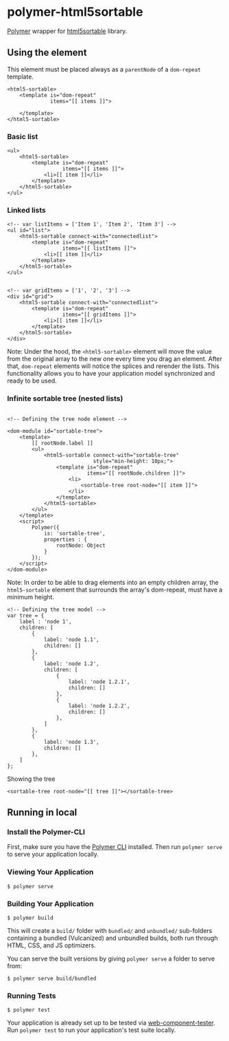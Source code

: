 # polymer-html5sortable

[Polymer](https://www.polymer-project.org/) wrapper for [html5sortable](https://github.com/lukasoppermann/html5sortable) library.

## Using the element

This element must be placed always as a `parentNode` of a `dom-repeat` template.
```
<html5-sortable>
    <template is="dom-repeat"
              items="[[ items ]]">
        
    </template>
</html5-sortable>
```


### Basic list

```
<ul>  
    <html5-sortable>
        <template is="dom-repeat"
                  items="[[ items ]]">
            <li>[[ item ]]</li>        
        </template>
    </html5-sortable>
</ul>
```

### Linked lists

```
<!-- var listItems = ['Item 1', 'Item 2', 'Item 3'] -->
<ul id="list">  
    <html5-sortable connect-with="connectedlist">
        <template is="dom-repeat"
                  items="[[ listItems ]]">
            <li>[[ item ]]</li>        
        </template>
    </html5-sortable>
</ul>


<!-- var gridItems = ['1', '2', '3'] -->
<div id="grid">
    <html5-sortable connect-with="connectedlist">
        <template is="dom-repeat" 
                  items="[[ gridItems ]]">
            <li>[[ item ]]</li>
        </template>
    </html5-sortable>
</div>
```

Note: Under the hood, the `<html5-sortable>` element will move the value from the original 
array to the new one every time you drag an element. After that, `dom-repeat` elements will
notice the splices and rerender the lists. This functionality allows you to have your application 
model synchronized and ready to be used. 

### Infinite sortable tree (nested lists)


```

<!-- Defining the tree node element -->

<dom-module id="sortable-tree">
    <template>
        [[ rootNode.label ]]
        <ul>
            <html5-sortable connect-with="sortable-tree" 
                            style="min-height: 10px;">
                <template is="dom-repeat"
                          items="[[ rootNode.children ]]">
                    <li>
                        <sortable-tree root-node="[[ item ]]">
                    </li>
                </template>
            </html5-sortable>
        </ul>
    </template>
    <script>
        Polymer({
            is: 'sortable-tree',
            properties : {
                rootNode: Object
            }
        });
    </script>
</dom-module>
```
Note: In order to be able to drag elements into an empty children array, 
the `html5-sortable` element that surrounds the array's dom-repeat, 
must have a minimum height.

```
<!-- Defining the tree model -->
var tree = {
    label : 'node 1',
    children: [
        {
            label: 'node 1.1',
            children: []
        },
        {
            label: 'node 1.2',
            children: [
                {
                    label: 'node 1.2.1',
                    children: []
                },
                {
                    label: 'node 1.2.2',
                    children: []
                },
            ]
        },
        {
            label: 'node 1.3',
            children: []
        },
    ]
};
```

Showing the tree

```
<sortable-tree root-node="[[ tree ]]"></sortable-tree>

```

## Running in local

### Install the Polymer-CLI

First, make sure you have the [Polymer CLI](https://www.npmjs.com/package/polymer-cli) installed. Then run `polymer serve` to serve your application locally.

### Viewing Your Application

```
$ polymer serve
```

### Building Your Application

```
$ polymer build
```

This will create a `build/` folder with `bundled/` and `unbundled/` sub-folders
containing a bundled (Vulcanized) and unbundled builds, both run through HTML,
CSS, and JS optimizers.

You can serve the built versions by giving `polymer serve` a folder to serve
from:

```
$ polymer serve build/bundled
```

### Running Tests

```
$ polymer test
```

Your application is already set up to be tested via [web-component-tester](https://github.com/Polymer/web-component-tester). Run `polymer test` to run your application's test suite locally.
